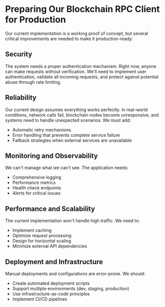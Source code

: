 # Preparing Our Blockchain RPC Client for Production

Our current implementation is a working proof of concept, but several critical improvements are needed to make it production-ready:

## Security
The system needs a proper authentication mechanism. Right now, anyone can make requests without verification. We'll need to implement user authentication, validate all incoming requests, and protect against potential abuse through rate limiting.

## Reliability
Our current design assumes everything works perfectly. In real-world conditions, network calls fail, blockchain nodes become unresponsive, and systems need to handle unexpected scenarios. We must add:
- Automatic retry mechanisms
- Error handling that prevents complete service failure
- Fallback strategies when external services are unavailable

## Monitoring and Observability
We can't manage what we can't see. The application needs:
- Comprehensive logging
- Performance metrics
- Health check endpoints
- Alerts for critical issues

## Performance and Scalability
The current implementation won't handle high traffic. We need to:
- Implement caching
- Optimize request processing
- Design for horizontal scaling
- Minimize external API dependencies

## Deployment and Infrastructure
Manual deployments and configurations are error-prone. We should:
- Create automated deployment scripts
- Support multiple environments (dev, staging, production)
- Use infrastructure-as-code principles
- Implement CI/CD pipelines
